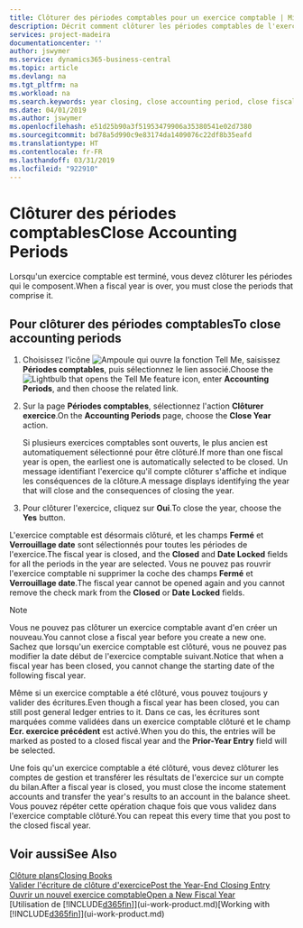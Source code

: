 ```yaml
---
title: Clôturer des périodes comptables pour un exercice comptable | Microsoft Docs
description: Décrit comment clôturer les périodes comptables de l'exercice comptable.
services: project-madeira
documentationcenter: ''
author: jswymer
ms.service: dynamics365-business-central
ms.topic: article
ms.devlang: na
ms.tgt_pltfrm: na
ms.workload: na
ms.search.keywords: year closing, close accounting period, close fiscal year, bank account detailed trial balance
ms.date: 04/01/2019
ms.author: jswymer
ms.openlocfilehash: e51d25b90a3f51953479906a35380541e02d7380
ms.sourcegitcommit: bd78a5d990c9e83174da1409076c22df8b35eafd
ms.translationtype: HT
ms.contentlocale: fr-FR
ms.lasthandoff: 03/31/2019
ms.locfileid: "922910"
---
```

# <a name="close-accounting-periods"></a><span data-ttu-id="3ef24-103">Clôturer des périodes comptables</span><span class="sxs-lookup"><span data-stu-id="3ef24-103">Close Accounting Periods</span></span>
<span data-ttu-id="3ef24-104">Lorsqu'un exercice comptable est terminé, vous devez clôturer les périodes qui le composent.</span><span class="sxs-lookup"><span data-stu-id="3ef24-104">When a fiscal year is over, you must close the periods that comprise it.</span></span>

## <a name="to-close-accounting-periods"></a><span data-ttu-id="3ef24-105">Pour clôturer des périodes comptables</span><span class="sxs-lookup"><span data-stu-id="3ef24-105">To close accounting periods</span></span>
1. <span data-ttu-id="3ef24-106">Choisissez l'icône ![Ampoule qui ouvre la fonction Tell Me](media/ui-search/search_small.png "Dites-moi ce que vous voulez faire"), saisissez **Périodes comptables**, puis sélectionnez le lien associé.</span><span class="sxs-lookup"><span data-stu-id="3ef24-106">Choose the ![Lightbulb that opens the Tell Me feature](media/ui-search/search_small.png "Tell me what you want to do") icon, enter **Accounting Periods**, and then choose the related link.</span></span>
2. <span data-ttu-id="3ef24-107">Sur la page **Périodes comptables**, sélectionnez l'action **Clôturer exercice**.</span><span class="sxs-lookup"><span data-stu-id="3ef24-107">On the **Accounting Periods** page, choose the **Close Year** action.</span></span>

    <span data-ttu-id="3ef24-108">Si plusieurs exercices comptables sont ouverts, le plus ancien est automatiquement sélectionné pour être clôturé.</span><span class="sxs-lookup"><span data-stu-id="3ef24-108">If more than one fiscal year is open, the earliest one is automatically selected to be closed.</span></span> <span data-ttu-id="3ef24-109">Un message identifiant l'exercice qu'il compte clôturer s'affiche et indique les conséquences de la clôture.</span><span class="sxs-lookup"><span data-stu-id="3ef24-109">A message displays identifying the year that will close and the consequences of closing the year.</span></span>
3. <span data-ttu-id="3ef24-110">Pour clôturer l'exercice, cliquez sur **Oui**.</span><span class="sxs-lookup"><span data-stu-id="3ef24-110">To close the year, choose the **Yes** button.</span></span>

<span data-ttu-id="3ef24-111">L'exercice comptable est désormais clôturé, et les champs **Fermé** et **Verrouillage date** sont sélectionnés pour toutes les périodes de l'exercice.</span><span class="sxs-lookup"><span data-stu-id="3ef24-111">The fiscal year is closed, and the **Closed** and **Date Locked** fields for all the periods in the year are selected.</span></span> <span data-ttu-id="3ef24-112">Vous ne pouvez pas rouvrir l'exercice comptable ni supprimer la coche des champs **Fermé** et **Verrouillage date**.</span><span class="sxs-lookup"><span data-stu-id="3ef24-112">The fiscal year cannot be opened again and you cannot remove the check mark from the **Closed** or **Date Locked** fields.</span></span>

> [!NOTE]  
>   <span data-ttu-id="3ef24-113">Vous ne pouvez pas clôturer un exercice comptable avant d'en créer un nouveau.</span><span class="sxs-lookup"><span data-stu-id="3ef24-113">You cannot close a fiscal year before you create a new one.</span></span> <span data-ttu-id="3ef24-114">Sachez que lorsqu'un exercice comptable est clôturé, vous ne pouvez pas modifier la date début de l'exercice comptable suivant.</span><span class="sxs-lookup"><span data-stu-id="3ef24-114">Notice that when a fiscal year has been closed, you cannot change the starting date of the following fiscal year.</span></span>

<span data-ttu-id="3ef24-115">Même si un exercice comptable a été clôturé, vous pouvez toujours y valider des écritures.</span><span class="sxs-lookup"><span data-stu-id="3ef24-115">Even though a fiscal year has been closed, you can still post general ledger entries to it.</span></span> <span data-ttu-id="3ef24-116">Dans ce cas, les écritures sont marquées comme validées dans un exercice comptable clôturé et le champ **Ecr. exercice précédent** est activé.</span><span class="sxs-lookup"><span data-stu-id="3ef24-116">When you do this, the entries will be marked as posted to a closed fiscal year and the **Prior-Year Entry** field will be selected.</span></span>

<span data-ttu-id="3ef24-117">Une fois qu'un exercice comptable a été clôturé, vous devez clôturer les comptes de gestion et transférer les résultats de l'exercice sur un compte du bilan.</span><span class="sxs-lookup"><span data-stu-id="3ef24-117">After a fiscal year is closed, you must close the income statement accounts and transfer the year's results to an account in the balance sheet.</span></span> <span data-ttu-id="3ef24-118">Vous pouvez répéter cette opération chaque fois que vous validez dans l'exercice comptable clôturé.</span><span class="sxs-lookup"><span data-stu-id="3ef24-118">You can repeat this every time that you post to the closed fiscal year.</span></span>

## <a name="see-also"></a><span data-ttu-id="3ef24-119">Voir aussi</span><span class="sxs-lookup"><span data-stu-id="3ef24-119">See Also</span></span>
[<span data-ttu-id="3ef24-120">Clôture plans</span><span class="sxs-lookup"><span data-stu-id="3ef24-120">Closing Books</span></span>](year-close-books.md)  
[<span data-ttu-id="3ef24-121">Valider l'écriture de clôture d'exercice</span><span class="sxs-lookup"><span data-stu-id="3ef24-121">Post the Year-End Closing Entry</span></span>](year-how-post-year-end-close-entry.md)  
[<span data-ttu-id="3ef24-122">Ouvrir un nouvel exercice comptable</span><span class="sxs-lookup"><span data-stu-id="3ef24-122">Open a New Fiscal Year</span></span>](finance-how-open-new-fiscal-year.md)  
<span data-ttu-id="3ef24-123">[Utilisation de [!INCLUDE[d365fin](includes/d365fin_md.md)]](ui-work-product.md)</span><span class="sxs-lookup"><span data-stu-id="3ef24-123">[Working with [!INCLUDE[d365fin](includes/d365fin_md.md)]](ui-work-product.md)</span></span>
